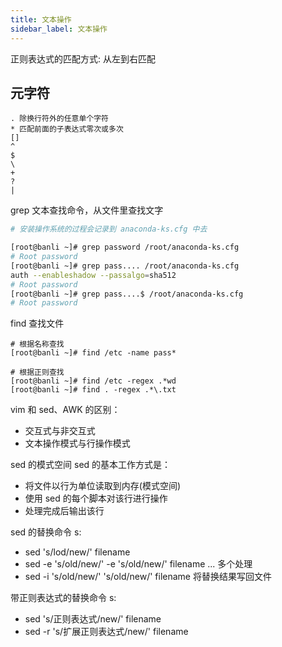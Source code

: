 ```yaml
---
title: 文本操作
sidebar_label: 文本操作
---
```


正则表达式的匹配方式: 从左到右匹配

## 元字符

```
. 除换行符外的任意单个字符
* 匹配前面的子表达式零次或多次
[]
^
$
\
+
?
|
```

grep 文本查找命令，从文件里查找文字

```sh
# 安装操作系统的过程会记录到 anaconda-ks.cfg 中去

[root@banli ~]# grep password /root/anaconda-ks.cfg
# Root password
[root@banli ~]# grep pass.... /root/anaconda-ks.cfg
auth --enableshadow --passalgo=sha512
# Root password
[root@banli ~]# grep pass....$ /root/anaconda-ks.cfg
# Root password
```

find 查找文件

```
# 根据名称查找
[root@banli ~]# find /etc -name pass*

# 根据正则查找
[root@banli ~]# find /etc -regex .*wd
[root@banli ~]# find . -regex .*\.txt
```

vim 和 sed、AWK 的区别：

- 交互式与非交互式
- 文本操作模式与行操作模式

sed 的模式空间
sed 的基本工作方式是：

- 将文件以行为单位读取到内存(模式空间)
- 使用 sed 的每个脚本对该行进行操作
- 处理完成后输出该行

sed 的替换命令 s:

- sed 's/lod/new/' filename
- sed -e 's/old/new/' -e 's/old/new/' filename ... 多个处理
- sed -i 's/old/new/' 's/old/new/' filename 将替换结果写回文件

带正则表达式的替换命令 s:

- sed 's/正则表达式/new/' filename
- sed -r 's/扩展正则表达式/new/' filename

